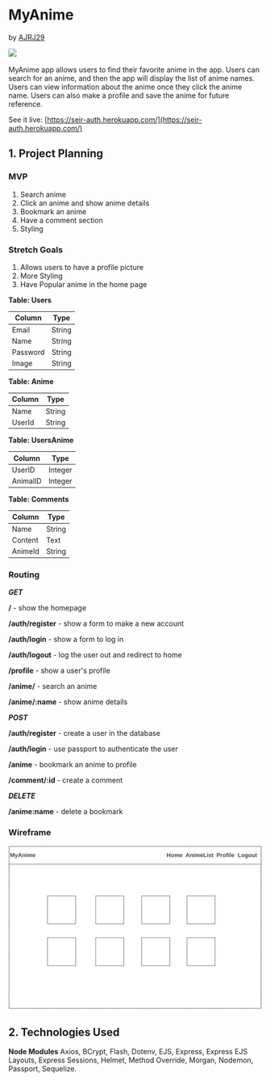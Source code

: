 # MyAnime

by [AJRJ29](https://github.com/AJRJ29)

![](public/img/home.png)

MyAnime app allows users to find their favorite anime in the app. Users can search for an anime, and then the app will display the list of anime names. Users can view information about the anime once they click the anime name. Users can also make a profile and save the anime for future reference.

See it live: [https://seir-auth.herokuapp.com/](https://seir-auth.herokuapp.com/)

## 1. Project Planning

### MVP

1. Search anime
2. Click an anime and show anime details
3. Bookmark an anime
4. Have a comment section
5. Styling

### Stretch Goals

1. Allows users to have a profile picture
2. More Styling
3. Have Popular anime in the home page

**Table: Users**

| Column| Type|
|------|------|
|Email |String|
|Name| String|
|Password| String|
|Image| String|


**Table: Anime**

| Column| Type|
|------|------|
|Name| String|
|UserId |String|

**Table: UsersAnime**

| Column| Type|
|------|------|
|UserID|Integer|
|AnimalID|Integer|

**Table: Comments**

| Column| Type|
|------|------|
|Name| String|
|Content| Text|
|AnimeId |String|

### Routing

_**GET**_

**/** - show the homepage

**/auth/register** - show a form to make a new account

**/auth/login** - show a form to log in

**/auth/logout** - log the user out and redirect to home

**/profile** - show a user's profile

**/anime/** - search an anime

**/anime/:name** - show anime details

_**POST**_

**/auth/register** - create a user in the database

**/auth/login** - use passport to authenticate the user

**/anime** - bookmark an anime to profile

**/comment/:id** - create a comment

_**DELETE**_

**/anime:name** - delete a bookmark 


### Wireframe

![](public/img/wireframe.png)

## 2. Technologies Used

**Node Modules** Axios, BCrypt, Flash, Dotenv, EJS, Express, Express EJS Layouts, Express Sessions, Helmet, Method Override, Morgan, Nodemon, Passport, Sequelize.



